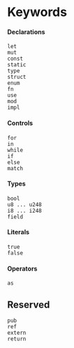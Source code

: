# Keywords

#### Declarations
```rust,no_run,noplaypen
let
mut
const
static
type
struct
enum
fn
use
mod
impl
```

#### Controls
```rust,no_run,noplaypen
for
in
while
if
else
match
```

#### Types
```rust,no_run,noplaypen
bool
u8 ... u248
i8 ... i248
field
```

#### Literals
```rust,no_run,noplaypen
true
false
```

#### Operators
```rust,no_run,noplaypen
as
```

## Reserved
```rust,no_run,noplaypen
pub
ref
extern
return
```
